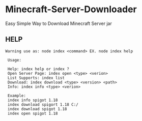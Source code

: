 # Minecraft-Server-Downloader
Easy Simple Way to Download Minecraft Server jar

## HELP
```
Warning use as: node index <command> EX. node index help

 Usage:

 Help: index help or index ?
 Open Server Page: index open <type> <verion>
 List Supports: index list
 Download: index download <type> <version> <path>
 Info: index info <type> <verion>

 Example:
 index info spigot 1.18
 index download spigort 1.18 C:/
 index download spigot 1.18
 index open spigot 1.18
 
```
